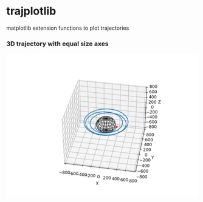 # trajplotlib
matplotlib extension functions to plot trajectories


### 3D trajectory with equal size axes
<p align="center">
  <img src="./examples/plot3d_example.png" width="550" title="hover text">
</p>

